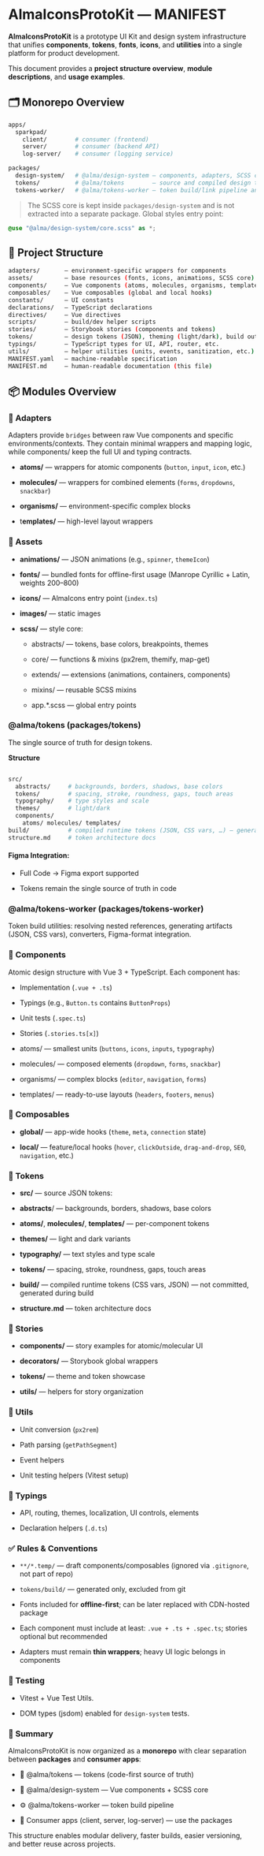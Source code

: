 # AlmaIconsProtoKit — MANIFEST

**AlmaIconsProtoKit** is a prototype UI Kit and design system infrastructure that unifies **components**, **tokens**, **fonts**, **icons**, and **utilities** into a single platform for product development.

This document provides a **project structure overview**, **module descriptions**, and **usage examples**.

## 🗂 Monorepo Overview

```bash
apps/
  sparkpad/
    client/        # consumer (frontend)
    server/        # consumer (backend API)
    log-server/    # consumer (logging service)

packages/
  design-system/   # @alma/design-system — components, adapters, SCSS core, Storybook utils
  tokens/          # @alma/tokens        — source and compiled design tokens
  tokens-worker/   # @alma/tokens-worker — token build/link pipeline and converters
```

> The SCSS core is kept inside `packages/design-system` and is not extracted into a separate package.
> Global styles entry point:

```scss
@use "@alma/design-system/core.scss" as *;
```

## 📂 Project Structure

```bash
adapters/       — environment-specific wrappers for components
assets/         — base resources (fonts, icons, animations, SCSS core)
components/     — Vue components (atoms, molecules, organisms, templates)
composables/    — Vue composables (global and local hooks)
constants/      — UI constants
declarations/   — TypeScript declarations
directives/     — Vue directives
scripts/        — build/dev helper scripts
stories/        — Storybook stories (components and tokens)
tokens/         — design tokens (JSON), theming (light/dark), build outputs
typings/        — TypeScript types for UI, API, router, etc.
utils/          — helper utilities (units, events, sanitization, etc.)
MANIFEST.yaml   — machine-readable specification
MANIFEST.md     — human-readable documentation (this file)
```

## 📦 Modules Overview

### 🔹 Adapters

Adapters provide `bridges` between raw Vue components and specific environments/contexts.
They contain minimal wrappers and mapping logic, while components/ keep the full UI and typing contracts.

- **atoms/** — wrappers for atomic components (`button`, `input`, `icon`, etc.)

- **molecules/** — wrappers for combined elements (`forms`, `dropdowns`, `snackbar`)

- **organisms/** — environment-specific complex blocks

- t**emplates/** — high-level layout wrappers

### 🔹 Assets

- **animations/** — JSON animations (e.g., `spinner`, `themeIcon`)

- **fonts/** — bundled fonts for offline-first usage (Manrope Cyrillic + Latin, weights 200–800)

- **icons/** — AlmaIcons entry point (`index.ts`)

- **images/** — static images

- **scss/** — style core:
  - abstracts/ — tokens, base colors, breakpoints, themes

  - core/ — functions & mixins (px2rem, themify, map-get)

  - extends/ — extensions (animations, containers, components)

  - mixins/ — reusable SCSS mixins

  - app.\*.scss — global entry points

### @alma/tokens (packages/tokens)

The single source of truth for design tokens.

**Structure**

```bash

src/
  abstracts/     # backgrounds, borders, shadows, base colors
  tokens/        # spacing, stroke, roundness, gaps, touch areas
  typography/    # type styles and scale
  themes/        # light/dark
  components/
    atoms/ molecules/ templates/
build/           # compiled runtime tokens (JSON, CSS vars, …) — generated
structure.md     # token architecture docs

```

#### Figma Integration:

- Full Code → Figma export supported

- Tokens remain the single source of truth in code

### @alma/tokens-worker (packages/tokens-worker)

Token build utilities: resolving nested references, generating artifacts (JSON, CSS vars), converters, Figma-format integration.

### 🔹 Components

Atomic design structure with Vue 3 + TypeScript.
Each component has:

- Implementation (`.vue + .ts`)

- Typings (e.g., `Button.ts` contains `ButtonProps`)

- Unit tests (`.spec.ts`)

- Stories (`.stories.ts[x]`)

- atoms/ — smallest units (`buttons`, `icons`, `inputs`, `typography`)

- molecules/ — composed elements (`dropdown`, `forms`, `snackbar`)

- organisms/ — complex blocks (`editor`, `navigation`, `forms`)

- templates/ — ready-to-use layouts (`headers`, `footers`, `menus`)

### 🔹 Composables

- **global/** — app-wide hooks (`theme`, `meta`, `connection` state)

- **local/** — feature/local hooks (`hover`, `clickOutside`, `drag-and-drop`, `SEO`, `navigation`, etc.)

### 🔹 Tokens

- **src/** — source JSON tokens:

- **abstracts**/ — backgrounds, borders, shadows, base colors

- **atoms/**, **molecules/**, **templates/** — per-component tokens

- **themes/** — light and dark variants

- **typography/** — text styles and type scale

- **tokens/** — spacing, stroke, roundness, gaps, touch areas

- **build/** — compiled runtime tokens (CSS vars, JSON) — not committed, generated during build

- **structure.md** — token architecture docs

### 🔹 Stories

- **components/** — story examples for atomic/molecular UI

- **decorators/** — Storybook global wrappers

- **tokens/** — theme and token showcase

- **utils/** — helpers for story organization

### 🔹 Utils

- Unit conversion (`px2rem`)

- Path parsing (`getPathSegment`)

- Event helpers

- Unit testing helpers (Vitest setup)

### 🔹 Typings

- API, routing, themes, localization, UI controls, elements

- Declaration helpers (`.d.ts`)

### ✅ Rules & Conventions

- `**/*.temp/` — draft components/composables (ignored via `.gitignore`, not part of repo)

- `tokens/build/` — generated only, excluded from git

- Fonts included for **offline-first**; can be later replaced with CDN-hosted package

- Each component must include at least: `.vue + .ts + .spec.ts`; stories optional but recommended

- Adapters must remain **thin wrappers**; heavy UI logic belongs in components

### 🧪 Testing

- Vitest + Vue Test Utils.

- DOM types (jsdom) enabled for `design-system` tests.

### 📖 Summary

AlmaIconsProtoKit is now organized as a **monorepo** with clear separation between **packages** and **consumer apps**:

- 🎨 @alma/tokens — tokens (code-first source of truth)

- 🧩 @alma/design-system — Vue components + SCSS core

- ⚙️ @alma/tokens-worker — token build pipeline

- 🧪 Consumer apps (client, server, log-server) — use the packages

This structure enables modular delivery, faster builds, easier versioning, and better reuse across projects.
